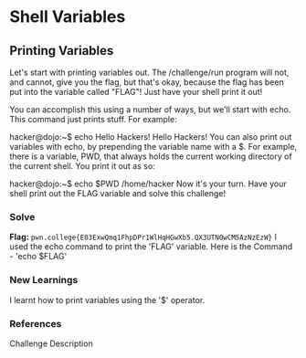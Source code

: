 # Shell Variables

## Printing Variables
Let's start with printing variables out. The /challenge/run program will not, and cannot, give you the flag, but that's okay, because the flag has been put into the variable called "FLAG"! Just have your shell print it out!

You can accomplish this using a number of ways, but we'll start with echo. This command just prints stuff. For example:

hacker@dojo:~$ echo Hello Hackers!
Hello Hackers!
You can also print out variables with echo, by prepending the variable name with a $. For example, there is a variable, PWD, that always holds the current working directory of the current shell. You print it out as so:

hacker@dojo:~$ echo $PWD
/home/hacker
Now it's your turn. Have your shell print out the FLAG variable and solve this challenge!

### Solve
**Flag:** `pwn.college{E03ExwQmq1FhpDPr1WlHqHGwXb5.QX3UTN0wCM5AzNzEzW}`
I used the echo command to print the 'FLAG' variable. Here is the Command - 
'echo $FLAG'

### New Learnings
I learnt how to print variables using the '$' operator.

### References 
Challenge Description
